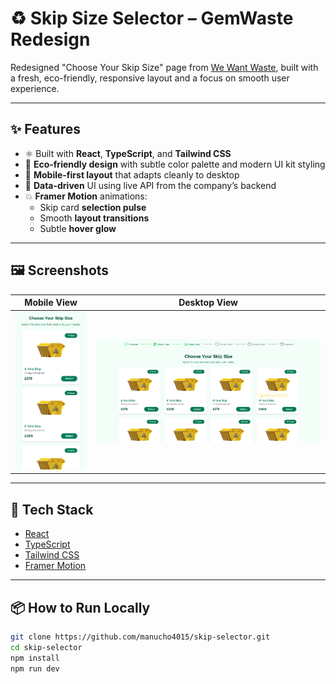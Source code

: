# ♻️ Skip Size Selector – GemWaste Redesign

Redesigned "Choose Your Skip Size" page from [We Want Waste](https://wewantwaste.co.uk), built with a fresh, eco-friendly, responsive layout and a focus on smooth user experience.

---

## ✨ Features

- ⚛️ Built with **React**, **TypeScript**, and **Tailwind CSS**
- 🌱 **Eco-friendly design** with subtle color palette and modern UI kit styling
- 📱 **Mobile-first layout** that adapts cleanly to desktop
- 🎯 **Data-driven** UI using live API from the company’s backend
- 💥 **Framer Motion** animations:
  - Skip card **selection pulse**
  - Smooth **layout transitions**
  - Subtle **hover glow**

---

## 🖼️ Screenshots

| Mobile View                                    | Desktop View                                     |
| ---------------------------------------------- | ------------------------------------------------ |
| ![Mobile Screenshot](./screenshots/mobile.png) | ![Desktop Screenshot](./screenshots/desktop.png) |

---

## 🚀 Tech Stack

- [React](https://react.dev)
- [TypeScript](https://www.typescriptlang.org/)
- [Tailwind CSS](https://tailwindcss.com/)
- [Framer Motion](https://www.framer.com/motion/)

---

## 📦 How to Run Locally

```bash
git clone https://github.com/manucho4015/skip-selector.git
cd skip-selector
npm install
npm run dev
```
